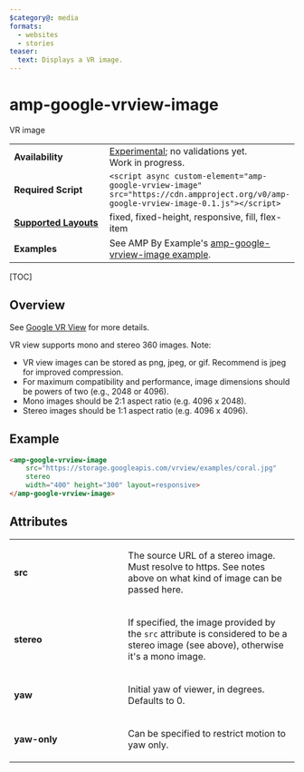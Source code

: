 ```yaml
---
$category@: media
formats:
  - websites
  - stories
teaser:
  text: Displays a VR image.
---
```

<!---
Copyright 2016 The AMP HTML Authors. All Rights Reserved.

Licensed under the Apache License, Version 2.0 (the "License");
you may not use this file except in compliance with the License.
You may obtain a copy of the License at

      http://www.apache.org/licenses/LICENSE-2.0

Unless required by applicable law or agreed to in writing, software
distributed under the License is distributed on an "AS-IS" BASIS,
WITHOUT WARRANTIES OR CONDITIONS OF ANY KIND, either express or implied.
See the License for the specific language governing permissions and
limitations under the License.
-->

# amp-google-vrview-image

VR image

<table>
  <tr>
    <td width="40%"><strong>Availability</strong></td>
    <td><div><a href="https://www.ampproject.org/docs/reference/experimental.html">Experimental</a>; no validations yet.</div><div>Work in progress.</div></td>
  </tr>
  <tr>
    <td width="40%"><strong>Required Script</strong></td>
    <td><code>&lt;script async custom-element="amp-google-vrview-image" src="https://cdn.ampproject.org/v0/amp-google-vrview-image-0.1.js">&lt;/script></code></td>
  </tr>
  <tr>
    <td class="col-fourty"><strong><a href="https://www.ampproject.org/docs/guides/responsive/control_layout.html">Supported Layouts</a></strong></td>
    <td>fixed, fixed-height, responsive, fill, flex-item</td>
  </tr>
  <tr>
    <td><strong>Examples</strong></td>
    <td>See AMP By Example's <a href="https://ampbyexample.com/components/amp-google-vrview-image/">amp-google-vrview-image example</a>.</td>
  </tr>
</table>

[TOC]

## Overview

See [Google VR View](https://developers.google.com/vr/concepts/vrview) for more details.

VR view supports mono and stereo 360 images. Note:

- VR view images can be stored as png, jpeg, or gif. Recommend is jpeg for improved compression.
- For maximum compatibility and performance, image dimensions should be powers of two (e.g., 2048 or 4096).
- Mono images should be 2:1 aspect ratio (e.g. 4096 x 2048).
- Stereo images should be 1:1 aspect ratio (e.g. 4096 x 4096).

## Example

```html
<amp-google-vrview-image
    src="https://storage.googleapis.com/vrview/examples/coral.jpg"
    stereo
    width="400" height="300" layout=responsive>
</amp-google-vrview-image>
```

## Attributes

<table>
  <tr>
    <td width="40%"><p><strong>src</strong></p></td>
    <td><p>The source URL of a stereo image. Must resolve to https. See notes above on what
kind of image can be passed here.</p></td>
  </tr>
  <tr>
    <td width="40%"><p><strong>stereo</strong></p></td>
    <td><p>If specified, the image provided by the <code>src</code> attribute is considered to be a stereo
image (see above), otherwise it's a mono image.</p></td>
  </tr>
  <tr>
    <td width="40%"><p><strong>yaw</strong></p></td>
    <td><p>Initial yaw of viewer, in degrees. Defaults to 0.</p></td>
  </tr>
  <tr>
    <td width="40%"><p><strong>yaw-only</strong></p></td>
    <td><p>Can be specified to restrict motion to yaw only.</p></td>
  </tr>
</table>
